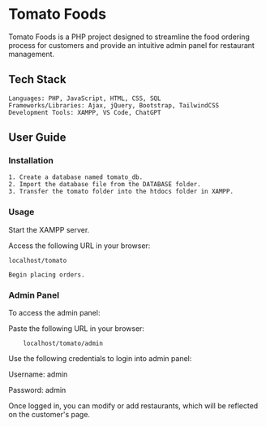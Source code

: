 # Tomato Foods

Tomato Foods is a PHP project designed to streamline the food ordering process for customers and provide an intuitive admin panel for restaurant management.
## Tech Stack

    Languages: PHP, JavaScript, HTML, CSS, SQL
    Frameworks/Libraries: Ajax, jQuery, Bootstrap, TailwindCSS
    Development Tools: XAMPP, VS Code, ChatGPT

## User Guide
### Installation

    1. Create a database named tomato_db.
    2. Import the database file from the DATABASE folder.
    3. Transfer the tomato folder into the htdocs folder in XAMPP.

### Usage

Start the XAMPP server.

Access the following URL in your browser:

```
localhost/tomato
```
    
    Begin placing orders.

### Admin Panel

To access the admin panel:

Paste the following URL in your browser:


```
    localhost/tomato/admin
```
    
Use the following credentials to login into admin panel:

Username: admin

Password: admin

Once logged in, you can modify or add restaurants, which will be reflected on the customer's page.
